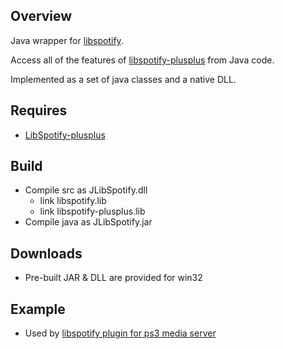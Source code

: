 ## Overview ##

Java wrapper for [libspotify](http://developer.spotify.com/en/libspotify/overview/).

Access all of the features of [libspotify-plusplus](http://code.google.com/p/libspotify-plusplus/) from Java code.

Implemented as a set of java classes and a native DLL.

## Requires ##
  * [LibSpotify-plusplus](http://code.google.com/p/libspotify-plusplus/)

## Build ##
  * Compile src as JLibSpotify.dll
    * link libspotify.lib
    * link libspotify-plusplus.lib
  * Compile java as JLibSpotify.jar

## Downloads ##
  * Pre-built JAR & DLL are provided for win32

## Example ##
  * Used by [libspotify plugin for ps3 media server](http://code.google.com/p/pms-plugin-spotify/)